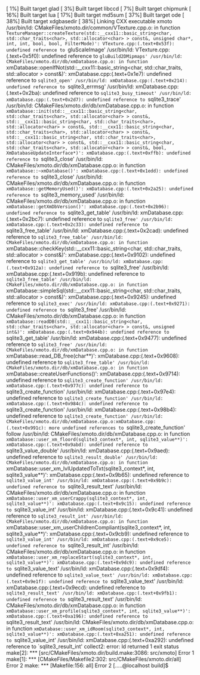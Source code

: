 [  1%] Built target glad
[  3%] Built target libccd
[  7%] Built target chipmunk
[ 16%] Built target lua
[ 17%] Built target md5sum
[ 37%] Built target ode
[ 38%] Built target xdgbasedir
[ 38%] Linking CXX executable xmoto
/usr/bin/ld: CMakeFiles/xmoto.dir/common/VTexture.cpp.o: in function `TextureManager::createTexture(std::__cxx11::basic_string<char, std::char_traits<char>, std::allocator<char> > const&, unsigned char*, int, int, bool, bool, FilterMode)':
VTexture.cpp:(.text+0x53f): undefined reference to `gluScaleImage'
/usr/bin/ld: VTexture.cpp:(.text+0x5f0): undefined reference to `gluBuild2DMipmaps'
/usr/bin/ld: CMakeFiles/xmoto.dir/db/xmDatabase.cpp.o: in function `xmDatabase::openIfNot(std::__cxx11::basic_string<char, std::char_traits<char>, std::allocator<char> > const&)':
xmDatabase.cpp:(.text+0x1e7): undefined reference to `sqlite3_open'
/usr/bin/ld: xmDatabase.cpp:(.text+0x214): undefined reference to `sqlite3_errmsg'
/usr/bin/ld: xmDatabase.cpp:(.text+0x2ba): undefined reference to `sqlite3_busy_timeout'
/usr/bin/ld: xmDatabase.cpp:(.text+0x2d7): undefined reference to `sqlite3_trace'
/usr/bin/ld: CMakeFiles/xmoto.dir/db/xmDatabase.cpp.o: in function `xmDatabase::init(std::__cxx11::basic_string<char, std::char_traits<char>, std::allocator<char> > const&, std::__cxx11::basic_string<char, std::char_traits<char>, std::allocator<char> > const&, std::__cxx11::basic_string<char, std::char_traits<char>, std::allocator<char> > const&, std::__cxx11::basic_string<char, std::char_traits<char>, std::allocator<char> > const&, std::__cxx11::basic_string<char, std::char_traits<char>, std::allocator<char> > const&, bool, XmDatabaseUpdateInterface*)':
xmDatabase.cpp:(.text+0xffb): undefined reference to `sqlite3_close'
/usr/bin/ld: CMakeFiles/xmoto.dir/db/xmDatabase.cpp.o: in function `xmDatabase::~xmDatabase()':
xmDatabase.cpp:(.text+0x1edd): undefined reference to `sqlite3_close'
/usr/bin/ld: CMakeFiles/xmoto.dir/db/xmDatabase.cpp.o: in function `xmDatabase::getMemoryUsed()':
xmDatabase.cpp:(.text+0x2a25): undefined reference to `sqlite3_memory_used'
/usr/bin/ld: CMakeFiles/xmoto.dir/db/xmDatabase.cpp.o: in function `xmDatabase::getXmDbVersion()':
xmDatabase.cpp:(.text+0x2b96): undefined reference to `sqlite3_get_table'
/usr/bin/ld: xmDatabase.cpp:(.text+0x2bc7): undefined reference to `sqlite3_free'
/usr/bin/ld: xmDatabase.cpp:(.text+0x2c33): undefined reference to `sqlite3_free_table'
/usr/bin/ld: xmDatabase.cpp:(.text+0x2cad): undefined reference to `sqlite3_free_table'
/usr/bin/ld: CMakeFiles/xmoto.dir/db/xmDatabase.cpp.o: in function `xmDatabase::checkKey(std::__cxx11::basic_string<char, std::char_traits<char>, std::allocator<char> > const&)':
xmDatabase.cpp:(.text+0x9102): undefined reference to `sqlite3_get_table'
/usr/bin/ld: xmDatabase.cpp:(.text+0x912a): undefined reference to `sqlite3_free'
/usr/bin/ld: xmDatabase.cpp:(.text+0x919b): undefined reference to `sqlite3_free_table'
/usr/bin/ld: CMakeFiles/xmoto.dir/db/xmDatabase.cpp.o: in function `xmDatabase::simpleSql(std::__cxx11::basic_string<char, std::char_traits<char>, std::allocator<char> > const&)':
xmDatabase.cpp:(.text+0x9245): undefined reference to `sqlite3_exec'
/usr/bin/ld: xmDatabase.cpp:(.text+0x9271): undefined reference to `sqlite3_free'
/usr/bin/ld: CMakeFiles/xmoto.dir/db/xmDatabase.cpp.o: in function `xmDatabase::readDB(std::__cxx11::basic_string<char, std::char_traits<char>, std::allocator<char> > const&, unsigned int&)':
xmDatabase.cpp:(.text+0x944b): undefined reference to `sqlite3_get_table'
/usr/bin/ld: xmDatabase.cpp:(.text+0x9477): undefined reference to `sqlite3_free'
/usr/bin/ld: CMakeFiles/xmoto.dir/db/xmDatabase.cpp.o: in function `xmDatabase::read_DB_free(char**)':
xmDatabase.cpp:(.text+0x9608): undefined reference to `sqlite3_free_table'
/usr/bin/ld: CMakeFiles/xmoto.dir/db/xmDatabase.cpp.o: in function `xmDatabase::createUserFunctions()':
xmDatabase.cpp:(.text+0x9714): undefined reference to `sqlite3_create_function'
/usr/bin/ld: xmDatabase.cpp:(.text+0x977c): undefined reference to `sqlite3_create_function'
/usr/bin/ld: xmDatabase.cpp:(.text+0x97e4): undefined reference to `sqlite3_create_function'
/usr/bin/ld: xmDatabase.cpp:(.text+0x984c): undefined reference to `sqlite3_create_function'
/usr/bin/ld: xmDatabase.cpp:(.text+0x98b4): undefined reference to `sqlite3_create_function'
/usr/bin/ld: CMakeFiles/xmoto.dir/db/xmDatabase.cpp.o:xmDatabase.cpp:(.text+0x991c): more undefined references to `sqlite3_create_function' follow
/usr/bin/ld: CMakeFiles/xmoto.dir/db/xmDatabase.cpp.o: in function `xmDatabase::user_xm_floord(sqlite3_context*, int, sqlite3_value**)':
xmDatabase.cpp:(.text+0x9abd): undefined reference to `sqlite3_value_double'
/usr/bin/ld: xmDatabase.cpp:(.text+0x9aed): undefined reference to `sqlite3_result_double'
/usr/bin/ld: CMakeFiles/xmoto.dir/db/xmDatabase.cpp.o: in function `xmDatabase::user_xm_lvlUpdatedToTxt(sqlite3_context*, int, sqlite3_value**)':
xmDatabase.cpp:(.text+0x9b65): undefined reference to `sqlite3_value_int'
/usr/bin/ld: xmDatabase.cpp:(.text+0x9b9c): undefined reference to `sqlite3_result_text'
/usr/bin/ld: CMakeFiles/xmoto.dir/db/xmDatabase.cpp.o: in function `xmDatabase::user_xm_userCrappy(sqlite3_context*, int, sqlite3_value**)':
xmDatabase.cpp:(.text+0x9c15): undefined reference to `sqlite3_value_int'
/usr/bin/ld: xmDatabase.cpp:(.text+0x9c41): undefined reference to `sqlite3_result_int'
/usr/bin/ld: CMakeFiles/xmoto.dir/db/xmDatabase.cpp.o: in function `xmDatabase::user_xm_userChildrenCompliant(sqlite3_context*, int, sqlite3_value**)':
xmDatabase.cpp:(.text+0x9cb9): undefined reference to `sqlite3_value_int'
/usr/bin/ld: xmDatabase.cpp:(.text+0x9ce5): undefined reference to `sqlite3_result_int'
/usr/bin/ld: CMakeFiles/xmoto.dir/db/xmDatabase.cpp.o: in function `xmDatabase::user_xm_replaceStart(sqlite3_context*, int, sqlite3_value**)':
xmDatabase.cpp:(.text+0x9dc9): undefined reference to `sqlite3_value_text'
/usr/bin/ld: xmDatabase.cpp:(.text+0x9df4): undefined reference to `sqlite3_value_text'
/usr/bin/ld: xmDatabase.cpp:(.text+0x9e1f): undefined reference to `sqlite3_value_text'
/usr/bin/ld: xmDatabase.cpp:(.text+0x9ecd): undefined reference to `sqlite3_result_text'
/usr/bin/ld: xmDatabase.cpp:(.text+0x9fb1): undefined reference to `sqlite3_result_text'
/usr/bin/ld: CMakeFiles/xmoto.dir/db/xmDatabase.cpp.o: in function `xmDatabase::user_xm_profile(sqlite3_context*, int, sqlite3_value**)':
xmDatabase.cpp:(.text+0xa196): undefined reference to `sqlite3_result_text'
/usr/bin/ld: CMakeFiles/xmoto.dir/db/xmDatabase.cpp.o: in function `xmDatabase::user_xm_idRoom(sqlite3_context*, int, sqlite3_value**)':
xmDatabase.cpp:(.text+0xa251): undefined reference to `sqlite3_value_int'
/usr/bin/ld: xmDatabase.cpp:(.text+0xa292): undefined reference to `sqlite3_result_int'
collect2: error: ld returned 1 exit status
make[2]: *** [src/CMakeFiles/xmoto.dir/build.make:3086: src/xmoto] Error 1
make[1]: *** [CMakeFiles/Makefile2:302: src/CMakeFiles/xmoto.dir/all] Error 2
make: *** [Makefile:156: all] Error 2
[.....@localhost build]$ 
